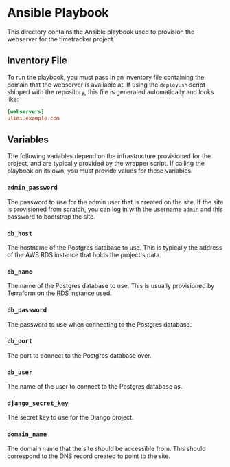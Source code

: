 # Ansible Playbook

This directory contains the Ansible playbook used to provision the webserver for the timetracker project.

## Inventory File

To run the playbook, you must pass in an inventory file containing the domain that the webserver is available at. If using the `deploy.sh` script shipped with the repository, this file is generated automatically and looks like:

```ini
[webservers]
ulimi.example.com
```

 ## Variables
 
 The following variables depend on the infrastructure provisioned for the project, and are typically provided by the wrapper script. If calling the playbook on its own, you must provide values for these variables.
 
 ### `admin_password`
 
 The password to use for the admin user that is created on the site. If the site is provisioned from scratch, you can log in with the username `admin` and this password to bootstrap the site.
 
 ### `db_host`
 
 The hostname of the Postgres database to use. This is typically the address of the AWS RDS instance that holds the project's data.
 
 ### `db_name`
 
 The name of the Postgres database to use. This is usually provisioned by Terraform on the RDS instance used.
 
 ### `db_password`
 
 The password to use when connecting to the Postgres database.
 
 ### `db_port`
 
 The port to connect to the Postgres database over.
 
 ### `db_user`
 
 The name of the user to connect to the Postgres database as.
 
 ### `django_secret_key`
 
 The secret key to use for the Django project.
 
 ### `domain_name`
 
 The domain name that the site should be accessible from. This should correspond to the DNS record created to point to the site.
